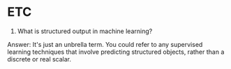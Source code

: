 # ETC
1. What is structured output in machine learning? 

Answer: It's just an unbrella term. You could refer to any supervised learning techniques that involve predicting structured
objects, rather than a discrete or real scalar.
